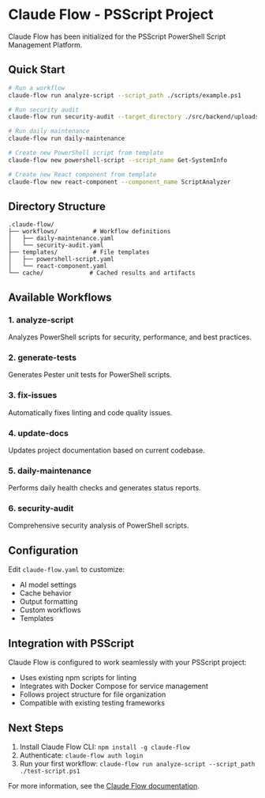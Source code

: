 # Claude Flow - PSScript Project

Claude Flow has been initialized for the PSScript PowerShell Script Management Platform.

## Quick Start

```bash
# Run a workflow
claude-flow run analyze-script --script_path ./scripts/example.ps1

# Run security audit
claude-flow run security-audit --target_directory ./src/backend/uploads

# Run daily maintenance
claude-flow run daily-maintenance

# Create new PowerShell script from template
claude-flow new powershell-script --script_name Get-SystemInfo

# Create new React component from template
claude-flow new react-component --component_name ScriptAnalyzer
```

## Directory Structure

```
.claude-flow/
├── workflows/          # Workflow definitions
│   ├── daily-maintenance.yaml
│   └── security-audit.yaml
├── templates/          # File templates
│   ├── powershell-script.yaml
│   └── react-component.yaml
└── cache/             # Cached results and artifacts
```

## Available Workflows

### 1. **analyze-script**
Analyzes PowerShell scripts for security, performance, and best practices.

### 2. **generate-tests**
Generates Pester unit tests for PowerShell scripts.

### 3. **fix-issues**
Automatically fixes linting and code quality issues.

### 4. **update-docs**
Updates project documentation based on current codebase.

### 5. **daily-maintenance**
Performs daily health checks and generates status reports.

### 6. **security-audit**
Comprehensive security analysis of PowerShell scripts.

## Configuration

Edit `claude-flow.yaml` to customize:
- AI model settings
- Cache behavior
- Output formatting
- Custom workflows
- Templates

## Integration with PSScript

Claude Flow is configured to work seamlessly with your PSScript project:

- Uses existing npm scripts for linting
- Integrates with Docker Compose for service management
- Follows project structure for file organization
- Compatible with existing testing frameworks

## Next Steps

1. Install Claude Flow CLI: `npm install -g claude-flow`
2. Authenticate: `claude-flow auth login`
3. Run your first workflow: `claude-flow run analyze-script --script_path ./test-script.ps1`

For more information, see the [Claude Flow documentation](https://docs.claude.ai/flow).